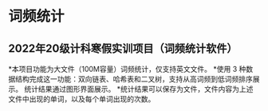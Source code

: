 # 词频统计

## 2022年20级计科寒假实训项目（词频统计软件）


*本项目功能为大文件（100M容量）词频统计，仅支持英文文件。
*使用 3 种数据结构完成这一功能：双向链表、哈希表和二叉树，支持从高词频到低词频排序展示。 统计结果通过图形界面展示。
*统计结果可以保存为文件，文件内容为上述文件中出现的单词，以及每个单词出现的次数。
